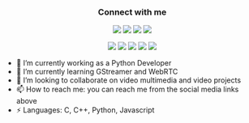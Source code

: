 <h3 align="center">Connect with me</h3>
<p align="center">
   <a href= "https://www.linkedin.com/in/cartovarc/"><img src="https://img.shields.io/badge/linkedin-%230077B5.svg?style=for-the-badge&logo=linkedin&logoColor=white"/></a>
   <a href= "https://medium.com/@cartovarc"><img src="https://img.shields.io/badge/Medium-12100E?style=for-the-badge&logo=medium&logoColor=white"/></a>
   <a href= "https://twitter.com/cartovarc"><img src="https://img.shields.io/badge/TWITTER-%231DA1F2.svg?style=for-the-badge&logo=Twitter&logoColor=white"/></a>
   <a href= "https://www.youtube.com/channel/UCED79TelBGrG7guDFqD8qBA"><img src="https://img.shields.io/badge/YOUTUBE-%23FF0000.svg?style=for-the-badge&logo=YouTube&logoColor=white"/></a>
</p>
<p>

<p align="center">
   <img src="https://views.whatilearened.today/views/github/cartovarc/views.svg"/>
   <a href="https://github.com/cartovarc?tab=followers"><img src="https://img.shields.io/github/followers/cartovarc?color=%234CC61E&label=GitHub%20Followers%20%3A"/></a>
   <a href="https://github.com/cartovarc?tab=repositories"><img src="https://badges.frapsoft.com/os/v2/open-source.svg?v=103"/></a>
   <a href="mailto:cartovarc@gmail.com?subject=[Github] Ask me anything&body=Hello Carlos, I am sending this after seeing your Github Profile"><img src="https://img.shields.io/badge/Ask%20me-anything-1abc9c.svg"/></a>
   <img src="https://img.shields.io/badge/OS-macOS-black"/>
</p>
</p>

- 🔭 I’m currently working as a Python Developer
- 🌱 I’m currently learning GStreamer and WebRTC
- 👯 I’m looking to collaborate on video multimedia and video projects
- 📫 How to reach me: you can reach me from the social media links above
- ⚡ Languages: C, C++, Python, Javascript
